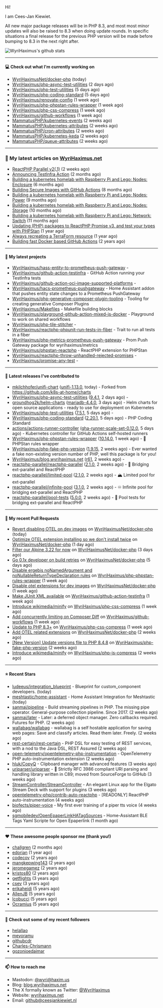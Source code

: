 Hi!

I am Cees-Jan Kiewiet.

All new major package releases will be in PHP 8.3, and most most minor updates will also be raised to 8.3 when doing update rounds. In specific situations a final release for the previous PHP version will be made before bumping to 8.3 in the next right after.

![WyriHaximus's github stats](https://github-readme-stats.vercel.app/api?username=WyriHaximus&show_icons=true)

---

#### 💻 Check out what I'm currently working on

- [WyriHaximusNet/docker-php](https://github.com/WyriHaximusNet/docker-php) (today)
- [WyriHaximus/php-async-test-utilities](https://github.com/WyriHaximus/php-async-test-utilities) (2 days ago)
- [WyriHaximus/php-test-utilities](https://github.com/WyriHaximus/php-test-utilities) (5 days ago)
- [WyriHaximus/php-coding-standard](https://github.com/WyriHaximus/php-coding-standard) (5 days ago)
- [WyriHaximus/renovate-config](https://github.com/WyriHaximus/renovate-config) (1 week ago)
- [WyriHaximus/php-phpstan-rules-wrapper](https://github.com/WyriHaximus/php-phpstan-rules-wrapper) (1 week ago)
- [WyriHaximus/php-css-compress](https://github.com/WyriHaximus/php-css-compress) (1 week ago)
- [WyriHaximus/github-workflows](https://github.com/WyriHaximus/github-workflows) (1 week ago)
- [MammatusPHP/kubernetes-events](https://github.com/MammatusPHP/kubernetes-events) (2 weeks ago)
- [MammatusPHP/kubernetes-attributes](https://github.com/MammatusPHP/kubernetes-attributes) (2 weeks ago)
- [MammatusPHP/cron-attributes](https://github.com/MammatusPHP/cron-attributes) (2 weeks ago)
- [MammatusPHP/kubernetes-keda](https://github.com/MammatusPHP/kubernetes-keda) (2 weeks ago)
- [MammatusPHP/queue-attributes](https://github.com/MammatusPHP/queue-attributes) (2 weeks ago)

---

### 📜 My latest articles on [WyriHaximus.net](https://blog.wyrihaximus.net/)

- [ReactPHP Parallel v2(.1)](https://blog.wyrihaximus.net/2025/06/reactphp-parallel-v2-/) (2 weeks ago)
- [Announcing TestInfra Action](https://blog.wyrihaximus.net/2025/03/announcing-testinfra-action/) (2 months ago)
- [Building a kubernetes homelab with Raspberry Pi and Lego: Nodes: Enclosure](https://blog.wyrihaximus.net/2024/12/building-a-kubernetes-homelab-with-raspberry-pies-and-lego-nodes-enclosure/) (6 months ago)
- [Building Secure Images with GitHub Actions](https://blog.wyrihaximus.net/2024/10/building-secure-images-with-github-actions/) (8 months ago)
- [Building a kubernetes homelab with Raspberry Pi and Lego: Nodes: Power](https://blog.wyrihaximus.net/2024/09/building-a-kubernetes-homelab-with-raspberry-pies-and-lego-nodes-power/) (9 months ago)
- [Building a kubernetes homelab with Raspberry Pi and Lego: Nodes: Storage](https://blog.wyrihaximus.net/2024/08/building-a-kubernetes-homelab-with-raspberry-pies-and-lego-nodes-storage/) (10 months ago)
- [Building a kubernetes homelab with Raspberry Pi and Lego: Network: Switch](https://blog.wyrihaximus.net/2024/07/building-a-kubernetes-homelab-with-raspberry-pies-and-lego-network-switch/) (11 months ago)
- [Updating (PHP) packages to ReactPHP Promise v3, and test your types with PHPStan](https://blog.wyrihaximus.net/2024/06/updating-php-packages-to-reactphp-promise-v3--and-test-your-types-with-phpstan/) (1 year ago)
- [Always recreating a TerraForm resource](https://blog.wyrihaximus.net/2024/04/always-recreating-a-terraform-resource/) (1 year ago)
- [Building fast Docker based GitHub Actions](https://blog.wyrihaximus.net/2023/03/building-fast-docker-based-github-actions/) (2 years ago)

---

#### 🌱 My latest projects

- [WyriHaximus/hass-entity-to-prometheus-push-gateway](https://github.com/WyriHaximus/hass-entity-to-prometheus-push-gateway) - 
- [WyriHaximus/github-action-testinfra](https://github.com/WyriHaximus/github-action-testinfra) - GitHub Action running your TestInfra tests
- [WyriHaximus/github-action-oci-image-supported-platforms](https://github.com/WyriHaximus/github-action-oci-image-supported-platforms) - 
- [WyriHaximus/hacs-prometheus-pushgateway](https://github.com/WyriHaximus/hacs-prometheus-pushgateway) - Home Assistant addon that pushes entity state changes to a Prometheus PushGateway
- [WyriHaximus/php-generative-composer-plugin-tooling](https://github.com/WyriHaximus/php-generative-composer-plugin-tooling) - Tooling for creating generative Composer Plugins
- [WyriHaximus/Makefiles](https://github.com/WyriHaximus/Makefiles) - Makefile building blocks
- [WyriHaximus/playground-github-action-mixed-js-docker](https://github.com/WyriHaximus/playground-github-action-mixed-js-docker) - Playground to work on shared workflows
- [WyriHaximus/php-tile-stitcher](https://github.com/WyriHaximus/php-tile-stitcher) - 
- [WyriHaximus/reactphp-phpunit-run-tests-in-fiber](https://github.com/WyriHaximus/reactphp-phpunit-run-tests-in-fiber) - Trait to run all tests in a fiber
- [WyriHaximus/php-metrics-prometheus-push-gateway](https://github.com/WyriHaximus/php-metrics-prometheus-push-gateway) - Prom Push Gateway package for wyrihaximus/metrics
- [WyriHaximus/phpstan-reactphp](https://github.com/WyriHaximus/phpstan-reactphp) - ReactPHP extension for PHPStan
- [WyriHaximus/reactphp-throw-unhandled-rejected-promises](https://github.com/WyriHaximus/reactphp-throw-unhandled-rejected-promises) - 
- [WyriHaximus/promise-any-test](https://github.com/WyriHaximus/promise-any-test) - 

---

#### 🔭 Latest releases I've contributed to

- [mkilchhofer/unifi-chart](https://github.com/mkilchhofer/unifi-chart) ([unifi-1.13.0](https://github.com/mkilchhofer/unifi-chart/releases/tag/unifi-1.13.0), today) - Forked from https://github.com/k8s-at-home/charts
- [WyriHaximus/php-async-test-utilities](https://github.com/WyriHaximus/php-async-test-utilities) ([9.4.1](https://github.com/WyriHaximus/php-async-test-utilities/releases/tag/9.4.1), 2 days ago) - 
- [groundhog2k/helm-charts](https://github.com/groundhog2k/helm-charts) ([mariadb-4.4.0](https://github.com/groundhog2k/helm-charts/releases/tag/mariadb-4.4.0), 3 days ago) - Helm charts for open source applications - ready to use for deployment on Kubernetes
- [WyriHaximus/php-test-utilities](https://github.com/WyriHaximus/php-test-utilities) ([7.5.1](https://github.com/WyriHaximus/php-test-utilities/releases/tag/7.5.1), 5 days ago) - 
- [WyriHaximus/php-coding-standard](https://github.com/WyriHaximus/php-coding-standard) ([2.20.1](https://github.com/WyriHaximus/php-coding-standard/releases/tag/2.20.1), 5 days ago) - PHP Coding Standard
- [actions/actions-runner-controller](https://github.com/actions/actions-runner-controller) ([gha-runner-scale-set-0.12.0](https://github.com/actions/actions-runner-controller/releases/tag/gha-runner-scale-set-0.12.0), 5 days ago) - Kubernetes controller for GitHub Actions self-hosted runners
- [WyriHaximus/php-phpstan-rules-wrapper](https://github.com/WyriHaximus/php-phpstan-rules-wrapper) ([10.14.0](https://github.com/WyriHaximus/php-phpstan-rules-wrapper/releases/tag/10.14.0), 1 week ago) - 🌯 PHPStan rules wrapper
- [WyriHaximus/php-fake-php-version](https://github.com/WyriHaximus/php-fake-php-version) ([1.9.15](https://github.com/WyriHaximus/php-fake-php-version/releases/tag/1.9.15), 2 weeks ago) - Ever wanted a fake non-existing version number of PHP, well this package is for you!
- [WyriHaximus/blog.wyrihaximus.net](https://github.com/WyriHaximus/blog.wyrihaximus.net) ([r61](https://github.com/WyriHaximus/blog.wyrihaximus.net/releases/tag/r61), 2 weeks ago) - 
- [reactphp-parallel/reactphp-parallel](https://github.com/reactphp-parallel/reactphp-parallel) ([2.1.0](https://github.com/reactphp-parallel/reactphp-parallel/releases/tag/2.1.0), 2 weeks ago) - 🌉 Bridging ext-parallel and ReactPHP
- [reactphp-parallel/limited-pool](https://github.com/reactphp-parallel/limited-pool) ([2.1.0](https://github.com/reactphp-parallel/limited-pool/releases/tag/2.1.0), 2 weeks ago) - 🏔️ Limited pool for ext-parallel
- [reactphp-parallel/infinite-pool](https://github.com/reactphp-parallel/infinite-pool) ([3.1.0](https://github.com/reactphp-parallel/infinite-pool/releases/tag/3.1.0), 2 weeks ago) - ♾️ Infinite pool for bridging ext-parallel and ReactPHP
- [reactphp-parallel/pool-tests](https://github.com/reactphp-parallel/pool-tests) ([5.0.0](https://github.com/reactphp-parallel/pool-tests/releases/tag/5.0.0), 2 weeks ago) - 🎱 Pool tests for bridging ext-parallel and ReactPHP

---

#### 🔨 My recent Pull Requests

- [Revert disabling OTEL on dev images](https://github.com/WyriHaximusNet/docker-php/pull/283) on [WyriHaximusNet/docker-php](https://github.com/WyriHaximusNet/docker-php) (today)
- [Optimize OTEL extension installing so we don&#39;t install twice](https://github.com/WyriHaximusNet/docker-php/pull/282) on [WyriHaximusNet/docker-php](https://github.com/WyriHaximusNet/docker-php) (1 day ago)
- [Filter our Alpine 3.22 for now](https://github.com/WyriHaximusNet/docker-php/pull/281) on [WyriHaximusNet/docker-php](https://github.com/WyriHaximusNet/docker-php) (3 days ago)
- [Go 0.1x developer on build retries](https://github.com/WyriHaximusNet/docker-php/pull/280) on [WyriHaximusNet/docker-php](https://github.com/WyriHaximusNet/docker-php) (5 days ago)
- [Disable ergebis noNamedArgument and noNullableReturnTypeDeclaration rules](https://github.com/WyriHaximus/php-phpstan-rules-wrapper/pull/178) on [WyriHaximus/php-phpstan-rules-wrapper](https://github.com/WyriHaximus/php-phpstan-rules-wrapper) (1 week ago)
- [Disable otel extensions for dev images](https://github.com/WyriHaximusNet/docker-php/pull/279) on [WyriHaximusNet/docker-php](https://github.com/WyriHaximusNet/docker-php) (1 week ago)
- [Make JUnit XML available](https://github.com/WyriHaximus/github-action-testinfra/pull/12) on [WyriHaximus/github-action-testinfra](https://github.com/WyriHaximus/github-action-testinfra) (1 week ago)
- [Introduce wikimedia/minify](https://github.com/WyriHaximus/php-css-compress/pull/155) on [WyriHaximus/php-css-compress](https://github.com/WyriHaximus/php-css-compress) (1 week ago)
- [Add concurrently limiting on Composer Diff](https://github.com/WyriHaximus/github-workflows/pull/72) on [WyriHaximus/github-workflows](https://github.com/WyriHaximus/github-workflows) (1 week ago)
- [Update to PHP 8.3&#43;](https://github.com/WyriHaximus/php-css-compress/pull/153) on [WyriHaximus/php-css-compress](https://github.com/WyriHaximus/php-css-compress) (1 week ago)
- [Add OTEL related extensions](https://github.com/WyriHaximusNet/docker-php/pull/278) on [WyriHaximusNet/docker-php](https://github.com/WyriHaximusNet/docker-php) (2 weeks ago)
- [[New Version] Update versions file to PHP 8.4.8](https://github.com/WyriHaximus/php-fake-php-version/pull/143) on [WyriHaximus/php-fake-php-version](https://github.com/WyriHaximus/php-fake-php-version) (2 weeks ago)
- [Introduce wikimedia/minify](https://github.com/WyriHaximus/php-js-compress/pull/109) on [WyriHaximus/php-js-compress](https://github.com/WyriHaximus/php-js-compress) (2 weeks ago)

---

#### ⭐ Recent Stars

- [ludeeus/integration_blueprint](https://github.com/ludeeus/integration_blueprint) - Blueprint for custom_component developers. (today)
- [meshtastic/home-assistant](https://github.com/meshtastic/home-assistant) - Home Assistant Integration for Meshtastic (today)
- [sanmai/pipeline](https://github.com/sanmai/pipeline) - Build streaming pipelines in PHP. The missing pipe operator. General-purpose collection pipeline. Since 2017. (2 weeks ago)
- [sanmai/later](https://github.com/sanmai/later) - Later: a deferred object manager. Zero callbacks required. Futures for PHP. (2 weeks ago)
- [wallabag/wallabag](https://github.com/wallabag/wallabag) - wallabag is a self hostable application for saving web pages: Save and classify articles. Read them later. Freely. (2 weeks ago)
- [rest-certain/rest-certain](https://github.com/rest-certain/rest-certain) - PHP DSL for easy testing of REST services, with a nod to the Java DSL, REST Assured (2 weeks ago)
- [open-telemetry/opentelemetry-php-instrumentation](https://github.com/open-telemetry/opentelemetry-php-instrumentation) - OpenTelemetry PHP auto-instrumentation extension (2 weeks ago)
- [hluk/CopyQ](https://github.com/hluk/CopyQ) - Clipboard manager with advanced features (3 weeks ago)
- [uriparser/uriparser](https://github.com/uriparser/uriparser) -  :hocho: Strictly RFC 3986 compliant URI parsing and handling library written in C89; moved from SourceForge to GitHub (3 weeks ago)
- [StreamController/StreamController](https://github.com/StreamController/StreamController) - An elegant Linux app for the Elgato Stream Deck with support for plugins (3 weeks ago)
- [opentelemetry-php/contrib-auto-reactphp](https://github.com/opentelemetry-php/contrib-auto-reactphp) - [READONLY] ReactPHP auto-instrumentation (4 weeks ago)
- [biofects/piper-voice](https://github.com/biofects/piper-voice) - My first ever training of a piper tts voice (4 weeks ago)
- [sgmobiledev/OpenEpaperLinkHATagSources](https://github.com/sgmobiledev/OpenEpaperLinkHATagSources) - Home-Assistant BLE Tags Yaml Scripte for Open Epaperlink  (1 month ago)

---

#### ❤️ These awesome people sponsor me (thank you!)

- [challgren](https://github.com/challgren) (2 months ago)
- [edorian](https://github.com/edorian) (1 year ago)
- [codecov](https://github.com/codecov) (2 years ago)
- [mangkepwing143](https://github.com/mangkepwing143) (2 years ago)
- [jeromegamez](https://github.com/jeromegamez) (2 years ago)
- [kristos80](https://github.com/kristos80) (2 years ago)
- [getflights](https://github.com/getflights) (3 years ago)
- [csev](https://github.com/csev) (3 years ago)
- [erikaheidi](https://github.com/erikaheidi) (5 years ago)
- [AllenJB](https://github.com/AllenJB) (5 years ago)
- [lcobucci](https://github.com/lcobucci) (5 years ago)
- [Ocramius](https://github.com/Ocramius) (5 years ago)

---

#### 👯 Check out some of my recent followers

- [helallao](https://github.com/helallao)
- [meyoramu](https://github.com/meyoramu)
- [githubcdr](https://github.com/githubcdr)
- [Charles-Chrismann](https://github.com/Charles-Chrismann)
- [gozonjoedaimar](https://github.com/gozonjoedaimar)

---

#### 📫 How to reach me

- Mastodon: [@wyri@haxim.us](https://toot-toot.wyrihaxim.us/@wyri)
- Blog: [blog.wyrihaximus.net](https://blog.wyrihaximus.net/)
- The X formally known as Twitter: [@WyriHaximus](https://twitter.com/WyriHaximus)
- Website: [wyrihaximus.net](https://wyrihaximus.net/)
- Email: [github@ceesjankiewiet.nl](mailto:github@ceesjankiewiet.nl)
